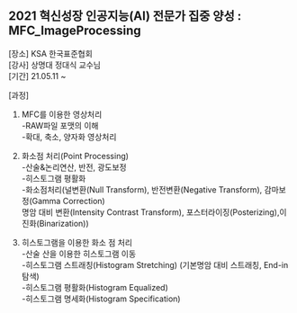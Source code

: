 ## 2021 혁신성장 인공지능(AI) 전문가 집중 양성 : MFC_ImageProcessing

[장소] KSA 한국표준협회   
[강사] 상명대 정대식 교수님   
[기간] 21.05.11 ~    

[과정]
1. MFC를 이용한 영상처리   
-RAW파일 포맷의 이해   
-확대, 축소, 양자화 영상처리   

2. 화소점 처리(Point Processing)   
-산술&논리연산, 반전, 광도보정   
-히스토그램 평활화   
-화소점처리(널변환(Null Transform), 반전변환(Negative Transform), 감마보정(Gamma Correction)   
명암 대비 변환(Intensity Contrast Transform), 포스터라이징(Posterizing),이진화(Binarization))   

3. 히스토그램을 이용한 화소 점 처리   
-산술 산을 이용한 히스토그램 이동   
-히스토그램 스트래칭(Histogram Stretching) (기본명암 대비 스트래칭, End-in 탐색)   
-히스토그램 평활화(Histogram Equalized)   
-히스토그램 명세화(Histogram Specification)   
